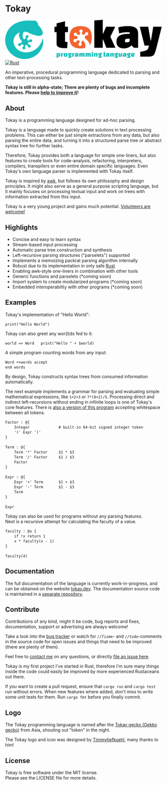 # Tokay

![Tokay Logo](assets/tokay.svg)
[![Rust](https://github.com/phorward/tokay/actions/workflows/main.yml/badge.svg)](https://github.com/phorward/tokay/actions/workflows/main.yml)

An imperative, procedural programming language dedicated to parsing and other text-processing tasks.

**Tokay is still in alpha-state; There are plenty of bugs and incomplete features. Please [help to improve it](#contribute)!**

## About

Tokay is a programming language designed for ad-hoc parsing.

Tokay is a language made to quickly create solutions in text processing problems. This can either be just simple extractions from any data, but also parsing the entire data, and turning it into a structured parse tree or abstract syntax tree for further tasks.

Therefore, Tokay provides both a language for simple one-liners, but also features to create tools for code-analysis, refactoring, interpreters, compilers, transpilers or even entire domain specific languages. Even Tokay's own language parser is implemented with Tokay itself.

Tokay is inspired by [awk](https://en.wikipedia.org/wiki/AWK), but follows its own philosophy and design principles. It might also serve as a general purpose scripting language, but it mainly focuses on processing textual input and work on trees with information extracted from this input.

Tokay is a very young project and gains much potential. [Volunteers are welcome!](#contribute)

## Highlights

- Concise and easy to learn syntax
- Stream-based input processing
- Automatic parse tree construction and synthesis
- Left-recursive parsing structures ("parselets") supported
- Implements a memoizing packrat parsing algorithm internally
- Robust due to its implementation in only safe [Rust](https://rust-lang.org)
- Enabling awk-style one-liners in combination with other tools
- Generic functions and parselets (*coming soon)
- Import system to create modularized programs (*coming soon)
- Embedded interoperability with other programs (*coming soon)

## Examples

Tokay's implementation of "Hello World":

```tokay
print("Hello World")
```

Tokay can also greet any wor(l)ds fed to it:

```tokay
world => Word   print("Hello " + $world)
```

A simple program counting words from any input:

```tokay
Word ++words accept
end words
```

By design, Tokay constructs syntax trees from consumed information automatically.

The next example implements a grammar for parsing and evaluating simple mathematical expressions, like `1+2+3` or `7*(8+2)/5`. Processing direct and indirect left-recursions without ending in infinite loops is one of Tokay's core features. There is [also a version of this program](examples/expr_with_spaces.tok) accepting whitespace between all tokens.

```tokay
Factor : @{
    Integer             # built-in 64-bit signed integer token
    '(' Expr ')'
}

Term : @{
    Term '*' Factor     $1 * $3
    Term '/' Factor     $1 / $3
    Factor
}

Expr : @{
    Expr '+' Term       $1 + $3
    Expr '-' Term       $1 - $3
    Term
}

Expr
```

Tokay can also be used for programs without any parsing features.<br>
Next is a recursive attempt for calculating the faculty of a value.

```
faculty : @x {
    if !x return 1
    x * faculty(x - 1)
}

faculty(4)
```

## Documentation

The full documentation of the language is currently work-in-progress, and can be obtained on the website [tokay.dev](https://tokay.dev). The documentation source code is maintained in a [separate repository](https://github.com/phorward/tokay-lang.github.io/).

## Contribute

Contributions of any kind, might it be code, bug reports and fixes, documentation, support or advertising are always welcome!

Take a look into the [bug tracker](https://github.com/phorward/tokay/issues) or watch for `//fixme`- and `//todo`-comments in the source code for open issues and things that need to be improved (there are plenty of them).

Feel free to [contact me](https://phorward.info) on any questions, or directly [file an issue here](https://github.com/phorward/tokay/issues/new).

Tokay is my first project I've started in Rust, therefore I'm sure many things inside the code could easily be improved by more experienced Rustaceans out there.

If you want to create a pull request, ensure that `cargo run` and `cargo test` run without errors. When new features where added, don't miss to write some unit tests for them. Run `cargo fmt` before you finally commit.

## Logo

The Tokay programming language is named after the [Tokay gecko (Gekko gecko)](https://en.wikipedia.org/wiki/Tokay_gecko) from Asia, shouting out "token" in the night.

The Tokay logo and icon was designed by [Timmytiefkuehl](https://github.com/timmytiefkuehl), many thanks to him!

## License

Tokay is free software under the MIT license.<br>
Please see the LICENSE file for more details.
